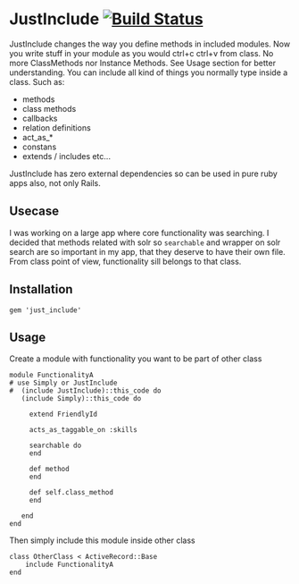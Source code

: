 JustInclude [![Build Status](https://travis-ci.org/kubenstein/just_include.svg)](https://travis-ci.org/kubenstein/just_include)
=============

JustInclude changes the way you define methods in included modules. Now you write stuff in your module as you would ctrl+c ctrl+v from class. No more ClassMethods nor Instance Methods. See Usage section for better understanding.
You can include all kind of things you normally type inside a class. Such as:
- methods
- class methods
- callbacks
- relation definitions
- act_as_*
- constans
- extends / includes
etc...

JustInclude has zero external dependencies so can be used in pure ruby apps also, not only Rails.  


Usecase
-------
I was working on a large app where core functionality was searching.
I decided that methods related with solr so `searchable` and wrapper on solr search are so important in my app, that they deserve to have their own file.
From class point of view, functionality sill belongs to that class.


Installation
-------

	gem 'just_include'


Usage
-----
Create a module with functionality you want to be part of other class

	module FunctionalityA
	# use Simply or JustInclude
	#  (include JustInclude)::this_code do
	   (include Simply)::this_code do

	     extend FriendlyId

	     acts_as_taggable_on :skills

	     searchable do
	     end

	     def method
	     end

	     def self.class_method
	     end

	   end
	end

Then simply include this module inside other class

	class OtherClass < ActiveRecord::Base 
		include FunctionalityA
	end
	
